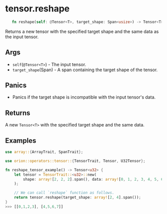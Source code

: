 # tensor.reshape

```rust 
   fn reshape(self: @Tensor<T>, target_shape: Span<usize>) -> Tensor<T>;
```

Returns a new tensor with the specified target shape and the same data as the input tensor.

## Args

* `self`(`@Tensor<T>`) - The input tensor.
* `target_shape`(Span<usize>) - A span containing the target shape of the tensor.

## Panics

* Panics if the target shape is incompatible with the input tensor's data.

## Returns

A new `Tensor<T>` with the specified target shape and the same data.

## Examples

```rust
use array::{ArrayTrait, SpanTrait};

use orion::operators::tensor::{TensorTrait, Tensor, U32Tensor};

fn reshape_tensor_example() -> Tensor<u32> {
    let tensor = TensorTrait::<u32>::new(
        shape: array![2, 2, 2].span(), data: array![0, 1, 2, 3, 4, 5, 6, 7].span(),
    );

    // We can call `reshape` function as follows.
    return tensor.reshape(target_shape: array![2, 4].span());
}
>>> [[0,1,2,3], [4,5,6,7]]
```
